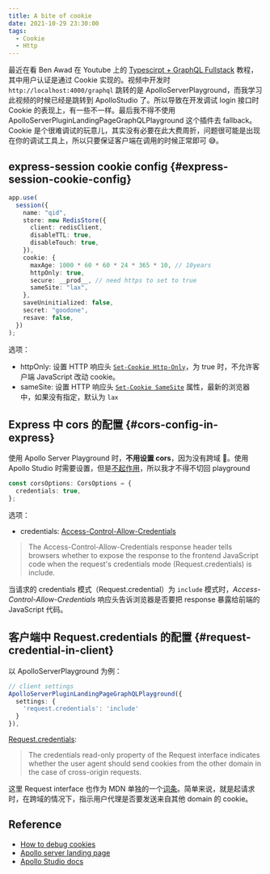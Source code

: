 ```yaml
---
title: A bite of cookie
date: 2021-10-29 23:30:00
tags:
  - Cookie
  - Http
---
```


最近在看 Ben Awad 在 Youtube 上的 [Typescirpt + GraphQL Fullstack](https://youtu.be/I6ypD7qv3Z8) 教程，其中用户认证是通过 Cookie 实现的。视频中开发时 `http://localhost:4000/graphql` 跳转的是 ApolloServerPlayground，而我学习此视频的时候已经是跳转到 ApolloStudio 了。所以导致在开发调试 login 接口时 Cookie 的表现上，有一些不一样。最后我不得不使用 ApolloServerPluginLandingPageGraphQLPlayground 这个插件去 fallback。Cookie 是个很难调试的玩意儿，其实没有必要在此大费周折，问题很可能是出现在你的调试工具上，所以只要保证客户端在调用的时候正常即可 😅。

## express-session cookie config {#express-session-cookie-config}

```ts
app.use(
  session({
    name: "qid",
    store: new RedisStore({
      client: redisClient,
      disableTTL: true,
      disableTouch: true,
    }),
    cookie: {
      maxAge: 1000 * 60 * 60 * 24 * 365 * 10, // 10years
      httpOnly: true,
      secure: __prod__, // need https to set to true
      sameSite: "lax",
    },
    saveUninitialized: false,
    secret: "goodone",
    resave: false,
  })
);
```

选项：

- httpOnly: 设置 HTTP 响应头 [`Set-Cookie Http-Only`](https://developer.mozilla.org/en-US/docs/Web/HTTP/Headers/Set-Cookie)，为 true 时，不允许客户端 JavaScript 改动 cookie。
- sameSite: 设置 HTTP 响应头 [`Set-Cookie SameSite`](https://developer.mozilla.org/en-US/docs/Web/HTTP/Headers/Set-Cookie/SameSite) 属性，最新的浏览器中，如果没有指定，默认为 `lax`

## Express 中 cors 的配置 {#cors-config-in-express}

使用 Apollo Server Playground 时，**不用设置 cors**，因为没有跨域 🤣。使用 Apollo Studio 时需要设置，但是[不起作用](https://community.apollographql.com/t/allow-cookies-to-be-sent-alongside-request/920)，所以我才不得不切回 playground

```ts
const corsOptions: CorsOptions = {
  credentials: true,
};
```

选项：

- credentials: [Access-Control-Allow-Credentials](https://developer.mozilla.org/en-US/docs/Web/HTTP/Headers/Access-Control-Allow-Credentials)

> The Access-Control-Allow-Credentials response header tells browsers whether to expose the response to the frontend JavaScript code when the request's credentials mode (Request.credentials) is include.

当请求的 credentials 模式（Request.credential）为 `include` 模式时，_Access-Control-Allow-Credentials_ 响应头告诉浏览器是否要把 response 暴露给前端的 JavaScript 代码。

## 客户端中 Request.credentials 的配置 {#request-credential-in-client}

以 ApolloServerPlayground 为例：

```ts
// client settings
ApolloServerPluginLandingPageGraphQLPlayground({
  settings: {
    'request.credentials': 'include'
  }
}),
```

[Request.credentials](https://developer.mozilla.org/en-US/docs/Web/API/Request/credentials):

> The credentials read-only property of the Request interface indicates whether the user agent should send cookies from the other domain in the case of cross-origin requests.

这里 Request interface 也作为 MDN 单独的一个[词条](https://developer.mozilla.org/en-US/docs/Web/API/Request)。简单来说，就是起请求时，在跨域的情况下，指示用户代理是否要发送来自其他 domain 的 cookie。

## Reference

- [How to debug cookies](https://github.com/benawad/how-to-debug-cookies/blob/master/README.md)
- [Apollo server landing page](https://www.apollographql.com/docs/apollo-server/api/plugin/landing-pages/)
- [Apollo Studio docs](https://www.apollographql.com/docs/studio/explorer/#connecting-to-your-server)
